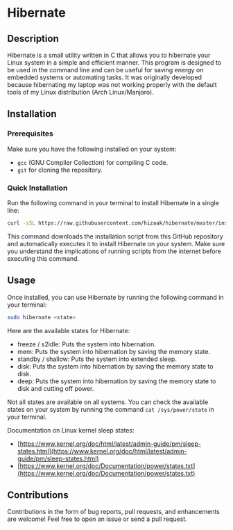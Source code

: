 # Hibernate

## Description

Hibernate is a small utility written in C that allows you to hibernate your Linux system in a simple and efficient manner. This program is designed to be used in the command line and can be useful for saving energy on embedded systems or automating tasks. It was originally developed because hibernating my laptop was not working properly with the default tools of my Linux distribution (Arch Linux/Manjaro).

## Installation

### Prerequisites

Make sure you have the following installed on your system:

- `gcc` (GNU Compiler Collection) for compiling C code.
- `git` for cloning the repository.

### Quick Installation

Run the following command in your terminal to install Hibernate in a single line:

```bash
curl -sSL https://raw.githubusercontent.com/hizaak/hibernate/master/install.sh | sudo bash
```

This command downloads the installation script from this GitHub repository and automatically executes it to install Hibernate on your system. Make sure you understand the implications of running scripts from the internet before executing this command.

## Usage

Once installed, you can use Hibernate by running the following command in your terminal:

```bash
sudo hibernate <state>
```

Here are the available states for Hibernate:
- freeze / s2idle: Puts the system into hibernation.
- mem: Puts the system into hibernation by saving the memory state.
- standby / shallow: Puts the system into extended sleep.
- disk: Puts the system into hibernation by saving the memory state to disk.
- deep: Puts the system into hibernation by saving the memory state to disk and cutting off power.

Not all states are available on all systems. You can check the available states on your system by running the command `cat /sys/power/state` in your terminal.

Documentation on Linux kernel sleep states:
- [https://www.kernel.org/doc/html/latest/admin-guide/pm/sleep-states.html](https://www.kernel.org/doc/html/latest/admin-guide/pm/sleep-states.html)
- [https://www.kernel.org/doc/Documentation/power/states.txt](https://www.kernel.org/doc/Documentation/power/states.txt)

## Contributions

Contributions in the form of bug reports, pull requests, and enhancements are welcome! Feel free to open an issue or send a pull request.